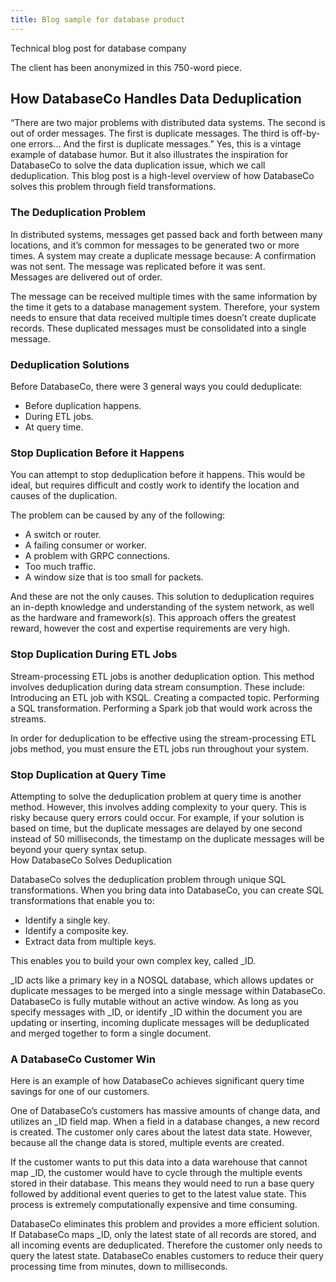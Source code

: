 ```yaml
---
title: Blog sample for database product
---
```


Technical blog post for database company

The client has been anonymized in this 750-word piece. 

## How DatabaseCo Handles Data Deduplication 

“There are two major problems with distributed data systems. The second is out of order messages. The first is duplicate messages. The third is off-by-one errors… And the first is duplicate messages.”  Yes, this is a vintage example of database humor.  But it also illustrates the inspiration for DatabaseCo to solve the data duplication issue, which we call deduplication.  This blog post is a high-level overview of how DatabaseCo solves this problem through field transformations. 

### The Deduplication Problem 

In distributed systems, messages get passed back and forth between many locations, and it’s common for messages to be generated two or more times.  A system may create a duplicate message because:
A confirmation was not sent.
The message was replicated before it was sent.  
Messages are delivered out of order. 

The message can be received multiple times with the same information by the time it gets to a database management system. Therefore, your system needs to ensure that data received multiple times doesn’t create duplicate records.  These duplicated messages must be consolidated into a single message.  

### Deduplication Solutions

Before DatabaseCo, there were 3 general ways you could deduplicate: 
- Before duplication happens.
- During ETL jobs.
- At query time. 

### Stop Duplication Before it Happens

You can attempt to stop deduplication before it happens.  This would be ideal, but requires difficult and costly work to identify the location and causes of the duplication. 

The problem can be caused by any of the following:
- A switch or router.
- A failing consumer or worker.
- A problem with GRPC connections.
- Too much traffic.
- A window size that is too small for packets.  

And these are not the only causes. This solution to deduplication requires an in-depth knowledge and understanding of the system network, as well as the hardware and framework(s). This approach offers the greatest reward, however the cost and expertise requirements are very high.

### Stop Duplication During ETL Jobs

Stream-processing ETL jobs is another deduplication option. This method involves deduplication during data stream consumption. These include:
Introducing an ETL job with KSQL.
Creating a compacted topic.
Performing a SQL transformation.
Performing a Spark job that would work across the streams. 

In order for deduplication to be effective using the stream-processing ETL jobs method, you must ensure the ETL jobs run throughout your system.

### Stop Duplication at Query Time

Attempting to solve the deduplication problem at query time is another method.  However, this involves adding complexity to your query. This is risky because query errors could occur.  For example, if your solution is based on time, but the duplicate messages are delayed by one second instead of 50 milliseconds, the timestamp on the duplicate messages will be beyond your query syntax setup.  
How DatabaseCo Solves Deduplication

DatabaseCo solves the deduplication problem through unique SQL transformations.  When you bring data into DatabaseCo, you can create SQL transformations that enable you to: 
- Identify a single key.
- Identify a composite key.
- Extract data from multiple keys.

This enables you to build your own complex key, called _ID.  

_ID acts like a primary key in a NOSQL database, which allows updates or duplicate messages to be merged into a single message within DatabaseCo.  DatabaseCo is fully mutable without an active window.  As long as you specify messages with _ID, or identify _ID within the document you are updating or inserting, incoming duplicate messages will be deduplicated and merged together to form a single document. 

### A DatabaseCo Customer Win

Here is an example of how DatabaseCo achieves significant query time savings for one of our customers.  

One of DatabaseCo’s customers has massive amounts of change data, and utilizes an _ID field map. When a field in a database changes, a new record is created. The customer only cares about the latest data state. However, because all the change data is stored, multiple events are created.

If the customer wants to put this data into a data warehouse that cannot map _ID, the customer would have to cycle through the multiple events stored in their database. This means they would need to run a base query followed by additional event queries to get to the latest value state.  This process is extremely computationally expensive and time consuming. 

DatabaseCo eliminates this problem and provides a more efficient solution. If DatabaseCo maps _ID, only the latest state of all records are stored, and all incoming events are deduplicated. Therefore the customer only needs to query the latest state. DatabaseCo enables customers to reduce their query processing time from minutes, down to milliseconds. 
